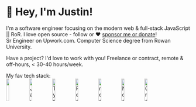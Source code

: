 # :wave: Hey, I'm Justin!

I'm a software engineer focusing on the modern web & full-stack JavaScript || RoR. I love open source - follow or :heart: [sponsor me or donate](https://github.com/jgoodsoft)!\
Sr Engineer on Upwork.com. Computer Science degree from Rowan University.

Have a project? I'd love to work with you! Freelance or contract, remote & off-hours, < 30-40 hours/week.

My fav tech stack:\
<img width="12.5%" src="https://cdn.jsdelivr.net/gh/devicons/devicon/icons/ruby/ruby-plain-wordmark.svg" /><img width="12.5%" src="./images/javascript.svg" alt="JavaScript" title="JavaScript" /><img width="12.5%" src="./images/typescript.svg" alt="TypeScript" title="TypeScript" /><img width="12.5%" src="./images/react.svg" alt="React" title="React" /><img width="12.5%" src="./images/react-query.svg" alt="react-query" title="react-query" /><img width="12.5%" src="./images/node.svg" alt="Node" title="Node" /><img width="12.5%" src="./images/graphql.svg" alt="GraphQL" title="GraphQL" />
